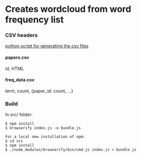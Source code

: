 # Creates wordcloud from word frequency list

### CSV headers
[python script for generating the csv files](https://github.com/bHodges97/pdf-from-site)
#### papers.csv
id, HTML
#### freq_data.csv
term, count, {paper_id: count, ...}

### Build
In src/ folder:
```
$ npm install
$ browserify index.js -o bundle.js

For a local new installation of npm:
$ cd src
$ npm install
$ ./node_modules/browserify/bin/cmd.js index.js > bundle.js
```
